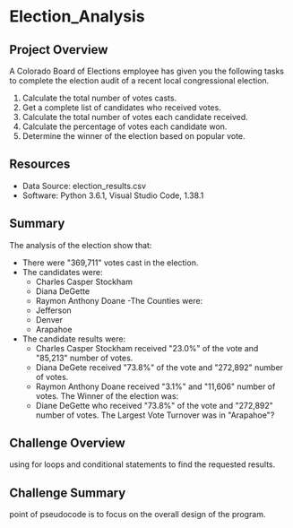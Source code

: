 # Election_Analysis

## Project Overview
A Colorado Board of Elections employee has given you the following tasks to complete the election audit of a recent local congressional election.

1. Calculate the total number of votes casts.
2. Get a complete list of candidates who received votes.
3. Calculate the total number of votes each candidate received.
4. Calculate the percentage of votes each candidate won.
5. Determine the winner of the election based on popular vote.

## Resources
- Data Source: election_results.csv
- Software: Python 3.6.1, Visual Studio Code, 1.38.1

## Summary
The analysis of the election show that:
- There were "369,711" votes cast in the election.
- The candidates were:
     - Charles Casper Stockham
     - Diana DeGette
     - Raymon Anthony Doane
-The Counties were:
     - Jefferson
     - Denver
     - Arapahoe
- The candidate results were:
     - Charles Casper Stockham received "23.0%" of the vote and "85,213" number of votes.
     - Diana DeGete received "73.8%" of the vote and "272,892" number of votes.
     - Raymon Anthony Doane received "3.1%" and "11,606" number of votes.
 The Winner of the election was:
    - Diane DeGette who received "73.8%" of the vote and "272,892" number of votes.
 The Largest Vote Turnover was in "Arapahoe"?
    
 ## Challenge Overview
using for loops and conditional statements to find the requested results.   
 
 ## Challenge Summary
point of pseudocode is to focus on the overall design of the program.

